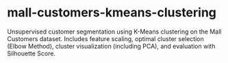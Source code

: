 # mall-customers-kmeans-clustering
Unsupervised customer segmentation using K-Means clustering on the Mall Customers dataset. Includes feature scaling, optimal cluster selection (Elbow Method), cluster visualization (including PCA), and evaluation with Silhouette Score.
